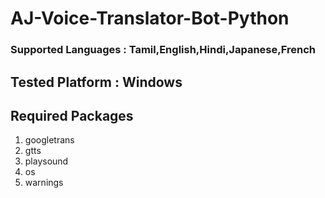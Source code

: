 # AJ-Voice-Translator-Bot-Python

### Supported Languages : Tamil,English,Hindi,Japanese,French

## Tested Platform : Windows

## Required Packages
1) googletrans
2) gtts
3) playsound
4) os
5) warnings

